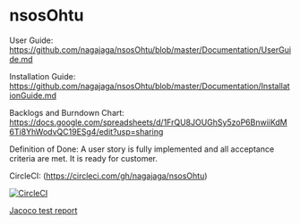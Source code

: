 # nsosOhtu

User Guide: https://github.com/nagajaga/nsosOhtu/blob/master/Documentation/UserGuide.md

Installation Guide: https://github.com/nagajaga/nsosOhtu/blob/master/Documentation/InstallationGuide.md

Backlogs and Burndown Chart: https://docs.google.com/spreadsheets/d/1FrQU8JOUGhSy5zoP6BnwiiKdM6Ti8YhWodvQC19ESg4/edit?usp=sharing

Definition of Done: 
A user story is fully implemented and all acceptance criteria are met. It is ready for customer.

CircleCI: (https://circleci.com/gh/nagajaga/nsosOhtu)

[![CircleCI](https://circleci.com/gh/nagajaga/nsosOhtu.svg?style=svg)](https://circleci.com/gh/nagajaga/nsosOhtu)

[Jacoco test report](http://htmlpreview.github.com/?https://github.com/nagajaga/nsosOhtu/blob/master/build/reports/jacoco/test/html/index.html)
